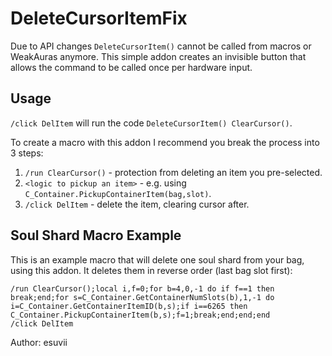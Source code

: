 # DeleteCursorItemFix

Due to API changes `DeleteCursorItem()` cannot be called from macros or WeakAuras anymore. This simple addon creates an invisible button that allows the command to be called once per hardware input.


## Usage

`/click DelItem` will run the code `DeleteCursorItem() ClearCursor()`.

To create a macro with this addon I recommend you break the process into 3 steps:
1. `/run ClearCursor()` - protection from deleting an item you pre-selected.
2. `<logic to pickup an item>` - e.g. using `C_Container.PickupContainerItem(bag,slot)`.
3. `/click DelItem` - delete the item, clearing cursor after.


## Soul Shard Macro Example

This is an example macro that will delete one soul shard from your bag, using this addon. It deletes them in reverse order (last bag slot first):

```
/run ClearCursor();local i,f=0;for b=4,0,-1 do if f==1 then break;end;for s=C_Container.GetContainerNumSlots(b),1,-1 do i=C_Container.GetContainerItemID(b,s);if i==6265 then C_Container.PickupContainerItem(b,s);f=1;break;end;end;end
/click DelItem
```



Author: esuvii